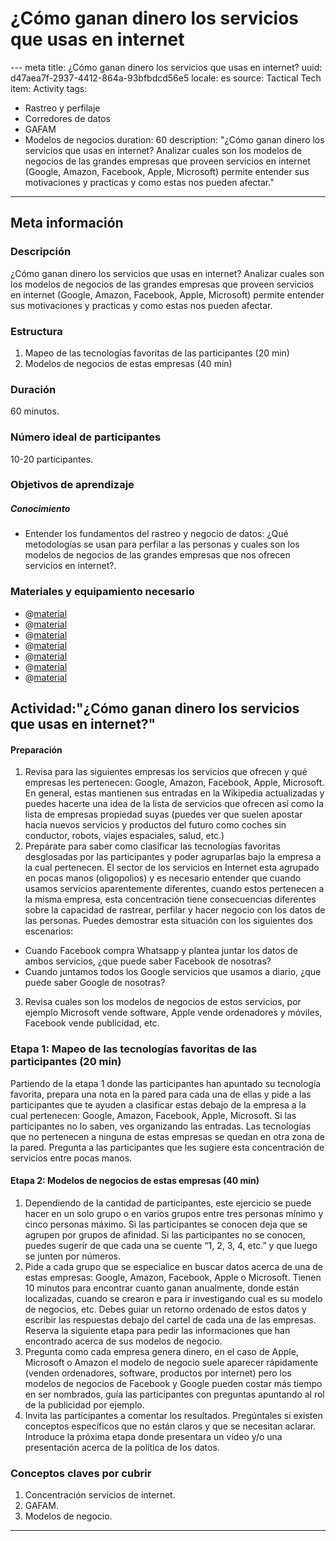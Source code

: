 # ¿Cómo ganan dinero los servicios que usas en internet

--- meta
title: ¿Cómo ganan dinero los servicios que usas en internet?
uuid: d47aea7f-2937-4412-864a-93bfbdcd56e5
locale: es
source: Tactical Tech
item: Activity
tags:
  - Rastreo y perfilaje
  - Corredores de datos
  - GAFAM
  - Modelos de negocios
duration: 60
description: "¿Cómo ganan dinero los servicios que usas en internet? Analizar cuales son los modelos de negocios de las grandes empresas que proveen servicios en internet (Google, Amazon, Facebook, Apple, Microsoft) permite entender sus motivaciones y practicas y como estas nos pueden afectar."
---

## Meta información

### Descripción
¿Cómo ganan dinero los servicios que usas en internet? Analizar cuales son los modelos de negocios de las grandes empresas que proveen servicios en internet (Google, Amazon, Facebook, Apple, Microsoft) permite entender sus motivaciones y practicas y como estas nos pueden afectar.

### Estructura
1. Mapeo de las tecnologías favoritas de las participantes (20 min)
2. Modelos de negocios de estas empresas (40 min)

### Duración
60 minutos.

### Número ideal de participantes
10-20 participantes.

### Objetivos de aprendizaje
##### Conocimiento
- Entender los fundamentos del rastreo y negocio de datos: ¿Qué metodologías se usan para perfilar a las personas y cuales son los modelos de negocios de las grandes empresas que nos ofrecen servicios en internet?.

### Materiales y equipamiento necesario
- @[material](0d1c2469-bc55-41da-8207-63edf8fd307b)
- @[material](ce457811-1423-4ff0-93bb-7bc2fda1e844)
- @[material](0d1c5569-bc55-41db-8207-11edf8fd307b)
- @[material](e96c589f-f1c5-49de-8493-ca39de05a502)
- @[material](6d758ada-e6cf-4a56-a96b-f84dfe14181c)
- @[material](16c01d17-9ba7-47d6-815a-75cf9633004f)
- @[material](b6be8eed-7382-4594-bbe1-eaf471f8f081)

## Actividad:"¿Cómo ganan dinero los servicios que usas en internet?"

#### Preparación
1. Revisa para las siguientes empresas los servicios que ofrecen y qué empresas les pertenecen: Google, Amazon, Facebook, Apple, Microsoft. En general, estas mantienen sus entradas en la Wikipedia actualizadas y puedes hacerte una idea de la lista de servicios que ofrecen así como la lista de empresas propiedad suyas (puedes ver que suelen apostar hacia nuevos servicios y productos del futuro como coches sin conductor, robots, viajes espaciales, salud, etc.)
2. Prepárate para saber como clasificar las tecnologías favoritas desglosadas por las participantes y poder agruparlas bajo la empresa a la cual pertenecen. El sector de los servicios en Internet esta agrupado en pocas manos (oligopolios) y es necesario entender que cuando usamos servicios aparentemente diferentes, cuando estos pertenecen a la misma empresa, esta concentración tiene consecuencias diferentes sobre la capacidad de rastrear, perfilar y hacer negocio con los datos de las personas. Puedes demostrar esta situación con los siguientes dos escenarios:
 -  Cuando Facebook compra Whatsapp y plantea juntar los datos de ambos servicios, ¿que puede saber Facebook de nosotras?
 -  Cuando juntamos todos los Google servicios que usamos a diario, ¿que puede saber Google de nosotras?
3. Revisa cuales son los modelos de negocios de estos servicios, por ejemplo Microsoft vende software, Apple vende ordenadores y móviles, Facebook vende publicidad, etc.


### Etapa 1: Mapeo de las tecnologías favoritas de las participantes (20 min)
Partiendo de la etapa 1 donde las participantes han apuntado su tecnología favorita, prepara una nota en la pared para cada una de ellas y pide a las participantes que te ayuden a clasificar estas debajo de la empresa a la cual pertenecen: Google, Amazon, Facebook, Apple, Microsoft. Si las participantes no lo saben, ves organizando las entradas. Las tecnologías que no pertenecen a ninguna de estas empresas se quedan en otra zona de la pared. Pregunta a las participantes que les sugiere esta concentración de servicios entre pocas manos.


#### Etapa 2: Modelos de negocios de estas empresas (40 min)
1. Dependiendo de la cantidad de participantes, este ejercicio se puede hacer en un solo grupo o en varios grupos entre tres personas mínimo y cinco personas máximo. Si las participantes se conocen deja que se agrupen por grupos de afinidad. Si las participantes no se conocen, puedes sugerir de que cada una se cuente “1, 2, 3, 4, etc.” y que luego se junten por números.
2. Pide a cada grupo que se especialice en buscar datos acerca de una de estas empresas: Google, Amazon, Facebook, Apple o Microsoft. Tienen 10 minutos para encontrar cuanto ganan anualmente, donde están localizadas, cuando se crearon e para ir investigando cual es su modelo de negocios, etc. Debes guiar un retorno ordenado de estos datos y escribir las respuestas debajo del cartel de cada una de las empresas. Reserva la siguiente etapa para pedir las informaciones que han encontrado acerca de sus modelos de negocio.
3. Pregunta como cada empresa genera dinero, en el caso de Apple, Microsoft o Amazon el modelo de negocio suele aparecer rápidamente (venden ordenadores, software, productos por internet) pero los modelos de negocios de Facebook y Google pueden costar más tiempo en ser nombrados, guía las participantes con preguntas apuntando al rol de la publicidad por ejemplo.
4. Invita las participantes a comentar los resultados. Pregúntales si existen conceptos específicos que no están claros y que se necesitan aclarar. Introduce la próxima etapa donde presentara un vídeo y/o una presentación acerca de la política de los datos.


### Conceptos claves por cubrir
1. Concentración servicios de internet.
2. GAFAM.
3. Modelos de negocio.

-------------------------------
<!---
BCN_currículo/Concienciación/TEMPLATE
-->
